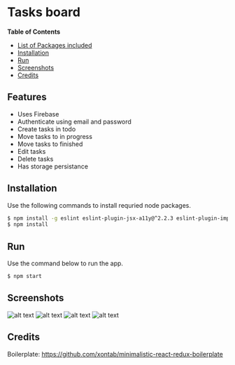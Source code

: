 # Tasks board

**Table of Contents**

- [List of Packages included](#features)
- [Installation](#installation)
- [Run](#run)
- [Screenshots](#screenshots)
- [Credits](#credits)

## Features

 - Uses Firebase
 - Authenticate using email and password
 - Create tasks in todo
 - Move tasks to in progress
 - Move tasks to finished
 - Edit tasks
 - Delete tasks
 - Has storage persistance


## Installation

Use the following commands to install requried node packages.

```sh
$ npm install -g eslint eslint-plugin-jsx-a11y@^2.2.3 eslint-plugin-import eslint-plugin-react eslint-config-airbnb
$ npm install
```

## Run

Use the command below to run the app.

```sh
$ npm start
```

## Screenshots

![alt text](http://imgur.com/VDlXWxn)
![alt text](http://imgur.com/JuCTd7Z)
![alt text](http://imgur.com/aeIEKne)
![alt text](http://imgur.com/OWAlJQz)

## Credits

Boilerplate: https://github.com/xontab/minimalistic-react-redux-boilerplate 
